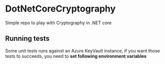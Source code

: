 
# DotNetCoreCryptography

Simple repo to play with Cryptography in .NET core

## Running tests

Some unit tests runs against an Azure KeyVault instance, if you want those tests to succeeds, you need to **set following environment variables**